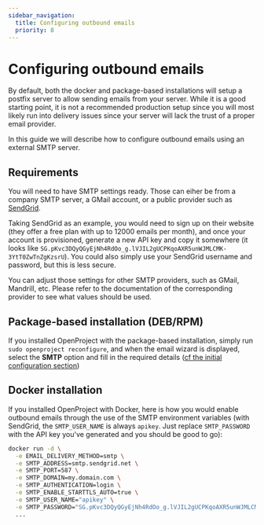 ```yaml
---
sidebar_navigation:
  title: Configuring outbound emails
  priority: 8
---
```


# Configuring outbound emails

By default, both the docker and package-based installations will setup a postfix server to allow sending emails from your server. While it is a good starting point, it is not a recommended production setup since you will most likely run into delivery issues since your server will lack the trust of a proper email provider. 

In this guide we will describe how to configure outbound emails using an external SMTP server.

## Requirements

You will need to have SMTP settings ready. Those can eiher be from a company
SMTP server, a GMail account, or a public provider such as
[SendGrid](https://www.sendgrid.com/).

Taking SendGrid as an example, you would need to sign up on their website (they
offer a free plan with up to 12000 emails per month), and once your account is
provisioned, generate a new API key and copy it somewhere (it looks like
`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`). You
could also simply use your SendGrid username and password, but this is less
secure.

You can adjust those settings for other SMTP providers, such as GMail,
Mandrill, etc. Please refer to the documentation of the corresponding provider
to see what values should be used.

## Package-based installation (DEB/RPM)

If you installed OpenProject with the package-based installation, simply run `sudo openproject reconfigure`, and when the email wizard is displayed, select the **SMTP** option and fill in the required details ([cf the initial configuration section](../../installation/packaged/#step-4-outgoing-email-configuration))

## Docker installation

If you installed OpenProject with Docker, here is how you would enable outbound
emails through the use of the SMTP environment variables (with SendGrid, the
`SMTP_USER_NAME` is always `apikey`. Just replace `SMTP_PASSWORD` with the API
key you've generated and you should be good to
go):

```bash
docker run -d \
  -e EMAIL_DELIVERY_METHOD=smtp \
  -e SMTP_ADDRESS=smtp.sendgrid.net \
  -e SMTP_PORT=587 \
  -e SMTP_DOMAIN=my.domain.com \
  -e SMTP_AUTHENTICATION=login \
  -e SMTP_ENABLE_STARTTLS_AUTO=true \
  -e SMTP_USER_NAME="apikey" \
  -e SMTP_PASSWORD="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" \
  ...
```


